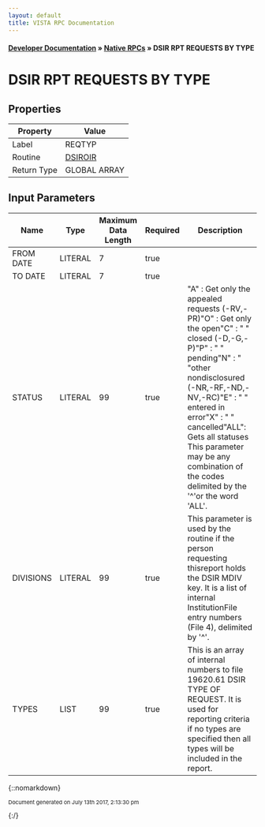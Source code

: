 ```yaml
---
layout: default
title: VISTA RPC Documentation
---
```


#### [Developer Documentation](../index) &#187; [Native RPCs](TableOfContents) &#187; DSIR RPT REQUESTS BY TYPE<br/>
# DSIR RPT REQUESTS BY TYPE



## Properties

Property | Value
--- | ---
Label | REQTYP
Routine | [DSIROIR](http://code.osehra.org/dox/Routine_DSIROIR_source.html)
Return Type | GLOBAL ARRAY


## Input Parameters

Name | Type | Maximum Data Length | Required | Description
--- | --- | --- | --- | ---
FROM DATE | LITERAL | 7 | true | 
TO DATE | LITERAL | 7 | true | 
STATUS | LITERAL | 99 | true | &quot;A&quot;  : Get only the appealed requests  (-RV,-PR)&quot;O&quot;  : Get only the open&quot;C&quot;  : &quot;          &quot; closed  (-D,-G,-P)&quot;P&quot;  : &quot;          &quot; pending&quot;N&quot;  : &quot;          &quot;other nondisclosured (-NR,-RF,-ND,-NV,-RC)&quot;E&quot;  : &quot;          &quot; entered in error&quot;X&quot;  : &quot;          &quot; cancelled&quot;ALL&quot;: Gets all statuses This parameter may be any combination of the codes delimited by the &#x27;^&#x27;or the word &#x27;ALL&#x27;.
DIVISIONS | LITERAL | 99 | true | This parameter is used by the routine if the person requesting thisreport holds the DSIR MDIV key.  It is a list of internal InstitutionFile entry numbers (File 4), delimited by &#x27;^&#x27;.
TYPES | LIST | 99 | true | This is an array of internal numbers to file 19620.61 DSIR TYPE OF REQUEST.  It is used for reporting criteria if no types are specified then all types will be included in the report.



{::nomarkdown} <br/><p style="font-size: 11px">Document generated on July 13th 2017, 2:13:30 pm</p>{:/}